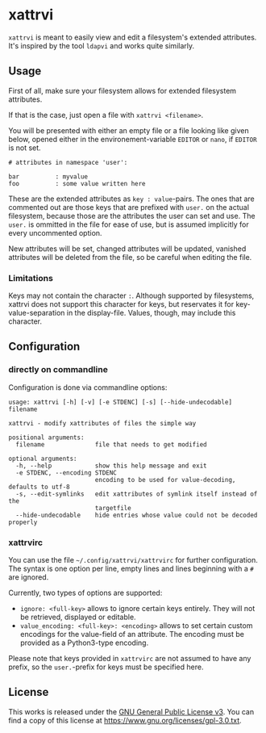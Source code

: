# xattrvi

`xattrvi` is meant to easily view and edit a filesystem's extended attributes.
It's inspired by the tool `ldapvi` and works quite similarly.

## Usage

First of all, make sure your filesystem allows for extended filesystem attributes.

If that is the case, just open a file with `xattrvi <filename>`.

You will be presented with either an empty file or a file looking like given below, opened either in the environement-variable `EDITOR` or `nano`, if `EDITOR` is not set.

    # attributes in namespace 'user':
    
    bar          : myvalue
    foo          : some value written here

These are the extended attributes as `key : value`-pairs.
The ones that are commented out are those keys that are prefixed with `user.` on the actual filesystem, because those are the attributes the user can set and use.
The `user.` is ommitted in the file for ease of use, but is assumed implicitly for every uncommented option.

New attributes will be set, changed attributes will be updated, vanished attributes will be deleted from the file, so be careful when editing the file.

### Limitations

Keys may not contain the character `:`.
Although supported by filesystems, xattrvi does not support this character for keys, but reservates it for key-value-separation in the display-file.
Values, though, may include this character.

## Configuration

### directly on commandline
Configuration is done via commandline options:

    usage: xattrvi [-h] [-v] [-e STDENC] [-s] [--hide-undecodable] filename
    
    xattrvi - modify xattributes of files the simple way
    
    positional arguments:
      filename              file that needs to get modified
    
    optional arguments:
      -h, --help            show this help message and exit
      -e STDENC, --encoding STDENC
                            encoding to be used for value-decoding, defaults to utf-8
      -s, --edit-symlinks   edit xattributes of symlink itself instead of the
                            targetfile
      --hide-undecodable    hide entries whose value could not be decoded properly

### xattrvirc

You can use the file `~/.config/xattrvi/xattrvirc` for further configuration.
The syntax is one option per line, empty lines and lines beginning with a `#` are ignored.

Currently, two types of options are supported:
* `ignore: <full-key>` allows to ignore certain keys entirely. They will not be retrieved, displayed or editable.
* `value_encoding: <full-key>: <encoding>` allows to set certain custom encodings for the value-field of an attribute. The encoding must be provided as a Python3-type encoding.

Please note that keys provided in `xattrvirc` are not assumed to have any prefix, so the `user.`-prefix for keys must be specified here.

## License

This works is released under the [GNU General Public License v3](https://www.gnu.org/licenses/gpl-3.0.txt). You can find a copy of this license at https://www.gnu.org/licenses/gpl-3.0.txt.
